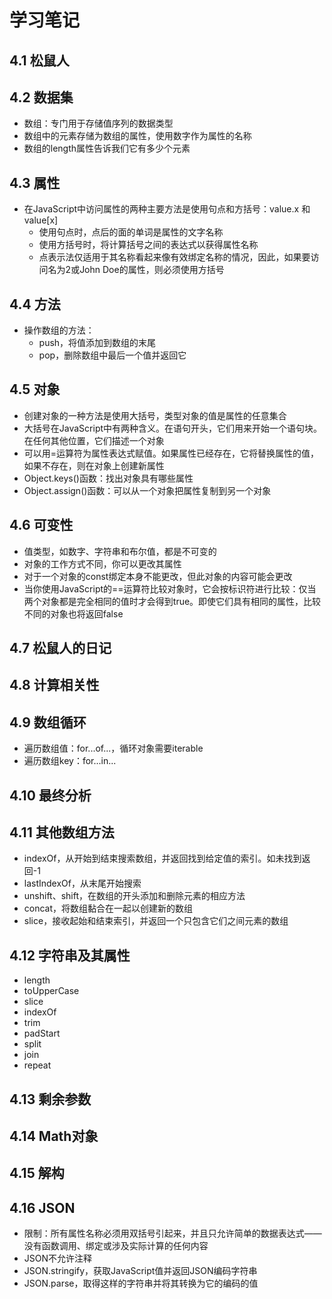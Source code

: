 # 学习笔记

## 4.1 松鼠人

## 4.2 数据集

* 数组：专门用于存储值序列的数据类型
* 数组中的元素存储为数组的属性，使用数字作为属性的名称
* 数组的length属性告诉我们它有多少个元素

## 4.3 属性

* 在JavaScript中访问属性的两种主要方法是使用句点和方括号：value.x 和 value[x]
  * 使用句点时，点后的面的单词是属性的文字名称
  * 使用方括号时，将计算括号之间的表达式以获得属性名称
  * 点表示法仅适用于其名称看起来像有效绑定名称的情况，因此，如果要访问名为2或John Doe的属性，则必须使用方括号

## 4.4 方法

* 操作数组的方法：
  * push，将值添加到数组的末尾
  * pop，删除数组中最后一个值并返回它

## 4.5 对象

* 创建对象的一种方法是使用大括号，类型对象的值是属性的任意集合
* 大括号在JavaScript中有两种含义。在语句开头，它们用来开始一个语句块。在任何其他位置，它们描述一个对象
* 可以用=运算符为属性表达式赋值。如果属性已经存在，它将替换属性的值，如果不存在，则在对象上创建新属性
* Object.keys()函数：找出对象具有哪些属性
* Object.assign()函数：可以从一个对象把属性复制到另一个对象

## 4.6 可变性

* 值类型，如数字、字符串和布尔值，都是不可变的
* 对象的工作方式不同，你可以更改其属性
* 对于一个对象的const绑定本身不能更改，但此对象的内容可能会更改
* 当你使用JavaScript的==运算符比较对象时，它会按标识符进行比较：仅当两个对象都是完全相同的值时才会得到true。即使它们具有相同的属性，比较不同的对象也将返回false

## 4.7 松鼠人的日记

## 4.8 计算相关性

## 4.9 数组循环

* 遍历数组值：for...of...，循环对象需要iterable
* 遍历数组key：for...in...

## 4.10 最终分析

## 4.11 其他数组方法

* indexOf，从开始到结束搜索数组，并返回找到给定值的索引。如未找到返回-1
* lastIndexOf，从末尾开始搜索
* unshift、shift，在数组的开头添加和删除元素的相应方法
* concat，将数组黏合在一起以创建新的数组
* slice，接收起始和结束索引，并返回一个只包含它们之间元素的数组

## 4.12 字符串及其属性

* length
* toUpperCase
* slice
* indexOf
* trim
* padStart
* split
* join
* repeat

## 4.13 剩余参数

## 4.14 Math对象

## 4.15 解构

## 4.16 JSON

* 限制：所有属性名称必须用双括号引起来，并且只允许简单的数据表达式——没有函数调用、绑定或涉及实际计算的任何内容
* JSON不允许注释
* JSON.stringify，获取JavaScript值并返回JSON编码字符串
* JSON.parse，取得这样的字符串并将其转换为它的编码的值
